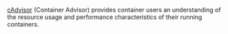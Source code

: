 [cAdvisor](https://github.com/google/cadvisor) (Container Advisor) provides container users an understanding of the resource usage
and performance characteristics of their running containers.
